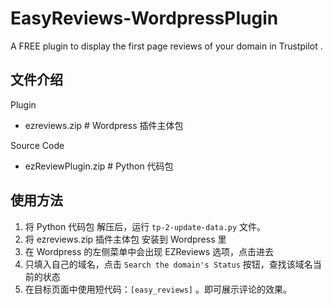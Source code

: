 # EasyReviews-WordpressPlugin
A FREE plugin to display the first page reviews of your domain in Trustpilot .

## 文件介绍
Plugin
- ezreviews.zip # Wordpress 插件主体包

Source Code
- ezReviewPlugin.zip # Python 代码包

## 使用方法
1. 将 Python 代码包 解压后，运行 `tp-2-update-data.py` 文件。
2. 将 ezreviews.zip 插件主体包 安装到 Wordpress 里
3. 在 Wordpress 的左侧菜单中会出现 EZReviews 选项，点击进去
4. 只填入自己的域名，点击 `Search the domain's Status` 按钮，查找该域名当前的状态
5. 在目标页面中使用短代码：`[easy_reviews]` 。即可展示评论的效果。
